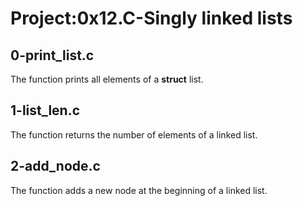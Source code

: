 # Project:0x12.C-Singly linked lists

## 0-print_list.c

The function prints all elements of a **struct** list.

## 1-list_len.c

The function returns the number of elements of a linked list.

## 2-add_node.c

The function adds a new node at the beginning of a linked list.

## 